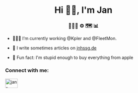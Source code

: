 <h1 align="center">Hi 🖖🏻, I'm Jan</h1>
<h3 align="center">👨🏼‍💻 ⚙️ 🗺️ 📊</h3>

- 👨🏼‍💻 I’m currently working @Kpler and @FleetMon.

- 📝 I write sometimes articles on [jnhssg.de](https://jnhssg.de)

- 🫠 Fun fact: I'm stupid enough to buy everything from apple

<h3 align="left">Connect with me:</h3>
<p align="left">
<a href="https://linkedin.com/in/jnhssg" target="blank"><img align="center" src="https://raw.githubusercontent.com/rahuldkjain/github-profile-readme-generator/master/src/images/icons/Social/linked-in-alt.svg" alt="jan-hasselberg-55a03425b" height="30" width="40" /></a>
</p>
